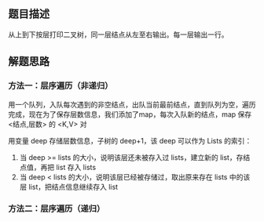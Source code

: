 ## 题目描述
从上到下按层打印二叉树，同一层结点从左至右输出。每一层输出一行。

## 解题思路
### 方法一：层序遍历（非递归）
用一个队列，入队每次遇到的非空结点，出队当前最前结点，直到队列为空，遍历完成，现在为了保存层数信息，我们添加了map，每次入队新的结点，map 保存 <结点,层数> 的 <K,V> 对

用变量 deep 存储层数信息，子树的 deep+1，该 deep 可以作为 Lists 的索引：

1. 当 deep >= lists 的大小，说明该层还未被存入过 lists，建立新的 list，存结点值，再把 list 存入 lists 
2. 当 deep < lists 的大小，说明该层已经被存储过，取出原来存在 lists 中的该层 list，把结点信息继续存入 list
### 方法二：层序遍历（递归）

